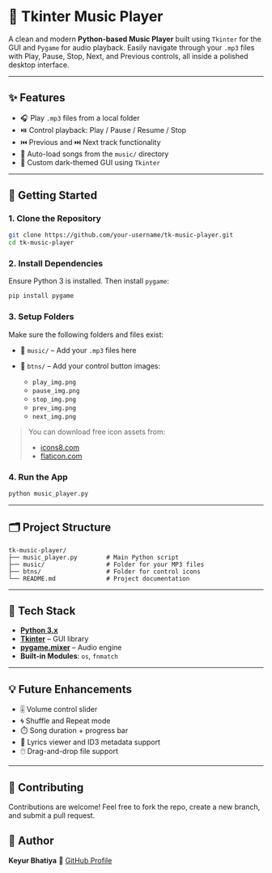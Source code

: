 # 🎵 Tkinter Music Player

A clean and modern **Python-based Music Player** built using `Tkinter` for the GUI and `Pygame` for audio playback. Easily navigate through your `.mp3` files with Play, Pause, Stop, Next, and Previous controls, all inside a polished desktop interface.

---

## ✨ Features

- 🎧 Play `.mp3` files from a local folder
- ⏯️ Control playback: Play / Pause / Resume / Stop
- ⏮️ Previous and ⏭️ Next track functionality
- 📂 Auto-load songs from the `music/` directory
- 🎨 Custom dark-themed GUI using `Tkinter`

---





## 🚀 Getting Started

### 1. Clone the Repository

```bash
git clone https://github.com/your-username/tk-music-player.git
cd tk-music-player
````

### 2. Install Dependencies

Ensure Python 3 is installed. Then install `pygame`:

```bash
pip install pygame
```

### 3. Setup Folders

Make sure the following folders and files exist:

* 📁 `music/` – Add your `.mp3` files here
* 📁 `btns/` – Add your control button images:

  * `play_img.png`
  * `pause_img.png`
  * `stop_img.png`
  * `prev_img.png`
  * `next_img.png`

> You can download free icon assets from:
>
> * [icons8.com](https://icons8.com)
> * [flaticon.com](https://www.flaticon.com)

### 4. Run the App

```bash
python music_player.py
```

---

## 🗂️ Project Structure

```
tk-music-player/
├── music_player.py        # Main Python script
├── music/                 # Folder for your MP3 files
├── btns/                  # Folder for control icons
└── README.md              # Project documentation
```

---

## 🧰 Tech Stack

* **[Python 3.x](https://www.python.org/)**
* **[Tkinter](https://docs.python.org/3/library/tkinter.html)** – GUI library
* **[pygame.mixer](https://www.pygame.org/docs/ref/mixer.html)** – Audio engine
* **Built-in Modules**: `os`, `fnmatch`

---

## 💡 Future Enhancements

* 🎚️ Volume control slider
* 🌀 Shuffle and Repeat mode
* ⏱️ Song duration + progress bar
* 📝 Lyrics viewer and ID3 metadata support
* 🖱️ Drag-and-drop file support

---

## 🤝 Contributing

Contributions are welcome!
Feel free to fork the repo, create a new branch, and submit a pull request.


## 👤 Author

**Keyur Bhatiya**
🔗 [GitHub Profile](https://github.com/keyurbhatiya)





